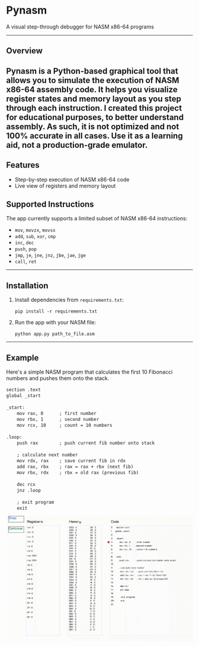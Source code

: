 # Pynasm
A visual step-through debugger for NASM x86-64 programs

---

## Overview

**Pynasm** is a Python-based graphical tool that allows you to simulate the execution of NASM x86-64 assembly code. It helps you visualize register states and memory layout as you step through each instruction. 
I created this project for educational purposes, to better understand assembly. As such, it is not optimized and not 100% accurate in all cases. Use it as a learning aid, not a production-grade emulator.
---

## Features

- Step-by-step execution of NASM x86-64 code
- Live view of registers and memory layout

## Supported Instructions

The app currently supports a limited subset of NASM x86-64 instructions:

- `mov`, `movzx`, `movsx`
- `add`, `sub`, `xor`, `cmp`
- `inc`, `dec`
- `push`, `pop`
- `jmp`, `je`, `jne`, `jnz`, `jbe`, `jae`, `jge`
- `call`, `ret`

---

## Installation

1. Install dependencies from `requirements.txt`:
   ```
   pip install -r requirements.txt

2. Run the app with your NASM file:
   ```
   python app.py path_to_file.asm

---

## Example

Here's a simple NASM program that calculates the first 10 Fibonacci numbers and pushes them onto the stack.

```
section .text
global _start

_start:
    mov rax, 0      ; first number
    mov rbx, 1      ; second number
    mov rcx, 10     ; count = 10 numbers

.loop:
    push rax        ; push current fib number onto stack

    ; calculate next number
    mov rdx, rax    ; save current fib in rdx
    add rax, rbx    ; rax = rax + rbx (next fib)
    mov rbx, rdx    ; rbx = old rax (previous fib)

    dec rcx
    jnz .loop

    ; exit program
    exit
```
![demo](demo.gif)
